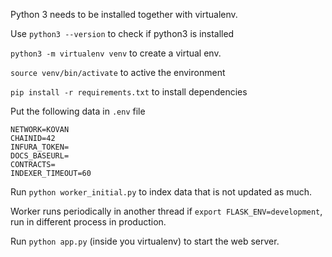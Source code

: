 Python 3 needs to be installed together with virtualenv.

Use `python3 --version` to check if python3 is installed

`python3 -m virtualenv venv` to create a virtual env.

`source venv/bin/activate` to active the environment

`pip install -r requirements.txt` to install dependencies

Put the following data in `.env` file
```
NETWORK=KOVAN
CHAINID=42
INFURA_TOKEN=
DOCS_BASEURL=
CONTRACTS=
INDEXER_TIMEOUT=60
```

Run `python worker_initial.py` to index data that is not updated as much.

Worker runs periodically in another thread if `export FLASK_ENV=development`, run in different process in production.

Run `python app.py` (inside you virtualenv) to start the web server.

